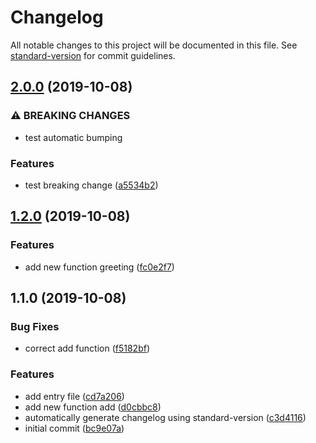 # Changelog

All notable changes to this project will be documented in this file. See [standard-version](https://github.com/conventional-changelog/standard-version) for commit guidelines.

## [2.0.0](https://github.com/dpyzo0o/test-commit-message/compare/v1.2.0...v2.0.0) (2019-10-08)


### ⚠ BREAKING CHANGES

* test automatic bumping

### Features

* test breaking change ([a5534b2](https://github.com/dpyzo0o/test-commit-message/commit/a5534b2))

## [1.2.0](https://github.com/dpyzo0o/test-commit-message/compare/v1.1.0...v1.2.0) (2019-10-08)


### Features

* add new function greeting ([fc0e2f7](https://github.com/dpyzo0o/test-commit-message/commit/fc0e2f7))

## 1.1.0 (2019-10-08)


### Bug Fixes

* correct add function ([f5182bf](https://github.com/dpyzo0o/test-commit-message/commit/f5182bf))


### Features

* add entry file ([cd7a206](https://github.com/dpyzo0o/test-commit-message/commit/cd7a206))
* add new function add ([d0cbbc8](https://github.com/dpyzo0o/test-commit-message/commit/d0cbbc8))
* automatically generate changelog using standard-version ([c3d4116](https://github.com/dpyzo0o/test-commit-message/commit/c3d4116))
* initial commit ([bc9e07a](https://github.com/dpyzo0o/test-commit-message/commit/bc9e07a))
